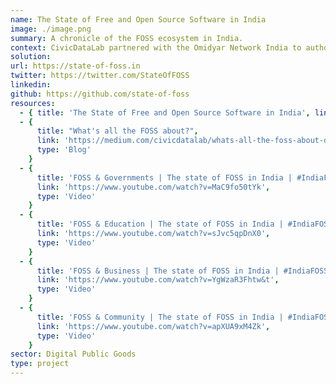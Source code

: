 ```yaml
---
name: The State of Free and Open Source Software in India
image: ./image.png
summary: A chronicle of the FOSS ecosystem in India.
context: CivicDataLab partnered with the Omidyar Network India to author a report titled "The State of Free and Open Source Software in India" which chronicles the FOSS movement in India, the current situation, the key players as well as the challenges and recommendations in order to truly leverage the power of FOSS for equitable change in the country.
solution:
url: https://state-of-foss.in
twitter: https://twitter.com/StateOfFOSS
linkedin:
github: https://github.com/state-of-foss
resources:
  - { title: 'The State of Free and Open Source Software in India', link: 'https://state-of-foss.in/', type: 'Report' }
  - {
      title: "What's all the FOSS about?",
      link: 'https://medium.com/civicdatalab/whats-all-the-foss-about-db669fb69b40',
      type: 'Blog'
    }
  - {
      title: 'FOSS & Governments | The state of FOSS in India | #IndiaFOSSWeek - Panel discussion',
      link: 'https://www.youtube.com/watch?v=MaC9fo50tYk',
      type: 'Video'
    }
  - {
      title: 'FOSS & Education | The state of FOSS in India | #IndiaFOSSWeek - Panel discussion',
      link: 'https://www.youtube.com/watch?v=sJvc5qpDnX0',
      type: 'Video'
    }
  - {
      title: 'FOSS & Business | The state of FOSS in India | #IndiaFOSSWeek - Panel discussion',
      link: 'https://www.youtube.com/watch?v=YgWzaR3Fhtw&t',
      type: 'Video'
    }
  - {
      title: 'FOSS & Community | The state of FOSS in India | #IndiaFOSSWeek - Panel discussion',
      link: 'https://www.youtube.com/watch?v=apXUA9xM4Zk',
      type: 'Video'
    }
sector: Digital Public Goods
type: project
---
```

